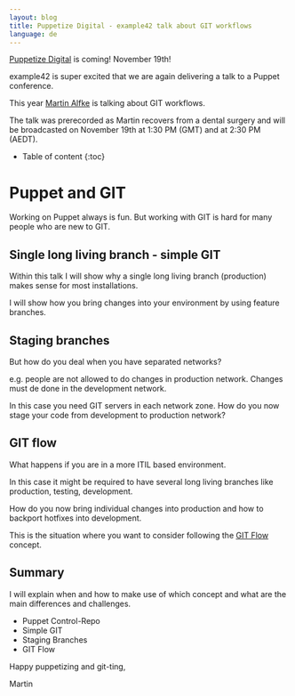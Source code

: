 ```yaml
---
layout: blog
title: Puppetize Digital - example42 talk about GIT workflows
language: de
---
```


[Puppetize Digital](https://digital.puppetize.com/series/Puppetize-Agenda/schedule) is coming! November 19th!

example42 is super excited that we are again delivering a talk to a Puppet conference.

This year [Martin Alfke](https://digital.puppetize.com/series/d90513c03829/show_speaker_details) is talking about GIT workflows.

The talk was prerecorded as Martin recovers from a dental surgery and will be broadcasted on November 19th at 1:30 PM (GMT) and at 2:30 PM (AEDT).

* Table of content
{:toc}

# Puppet and GIT

Working on Puppet always is fun. But working with GIT is hard for many people who are new to GIT.

## Single long living branch - simple GIT

Within this talk I will show why a single long living branch (production) makes sense for most installations.

I will show how you bring changes into your environment by using feature branches.

## Staging branches

But how do you deal when you have separated networks?

e.g. people are not allowed to do changes in production network. Changes must de done in the development network.

In this case you need GIT servers in each network zone. How do you now stage your code from development to production network?

## GIT flow

What happens if you are in a more ITIL based environment.

In this case it might be required to have several long living branches like production, testing, development.

How do you now bring individual changes into production and how to backport hotfixes into development.

This is the situation where you want to consider following the [GIT Flow](https://nvie.com/posts/a-successful-git-branching-model/) concept.

## Summary

I will explain when and how to make use of which concept and what are the main differences and challenges.

- Puppet Control-Repo
- Simple GIT
- Staging Branches
- GIT Flow

Happy puppetizing and git-ting,

Martin

